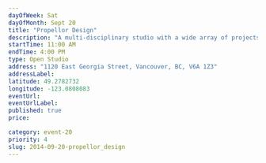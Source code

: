 ```yaml
---
dayOfWeek: Sat
dayOfMonth: Sept 20
title: "Propellor Design"
description: "A multi-disciplinary studio with a wide array of projects on the go. Members of our team will be getting their hands dirty working on the final stages of a sculpture project. Visitors will get a tour of the studio, a glimpse into our process, and a refreshment or two for their trouble."
startTime: 11:00 AM
endTime: 4:00 PM
type: Open Studio
address: "1120 East Georgia Street, Vancouver, BC, V6A 1Z3"
addressLabel: 
latitude: 49.2782732
longitude: -123.0808083
eventUrl: 
eventUrlLabel: 
published: true
price: 

category: event-20
priority: 4
slug: 2014-09-20-propellor_design
---
```

